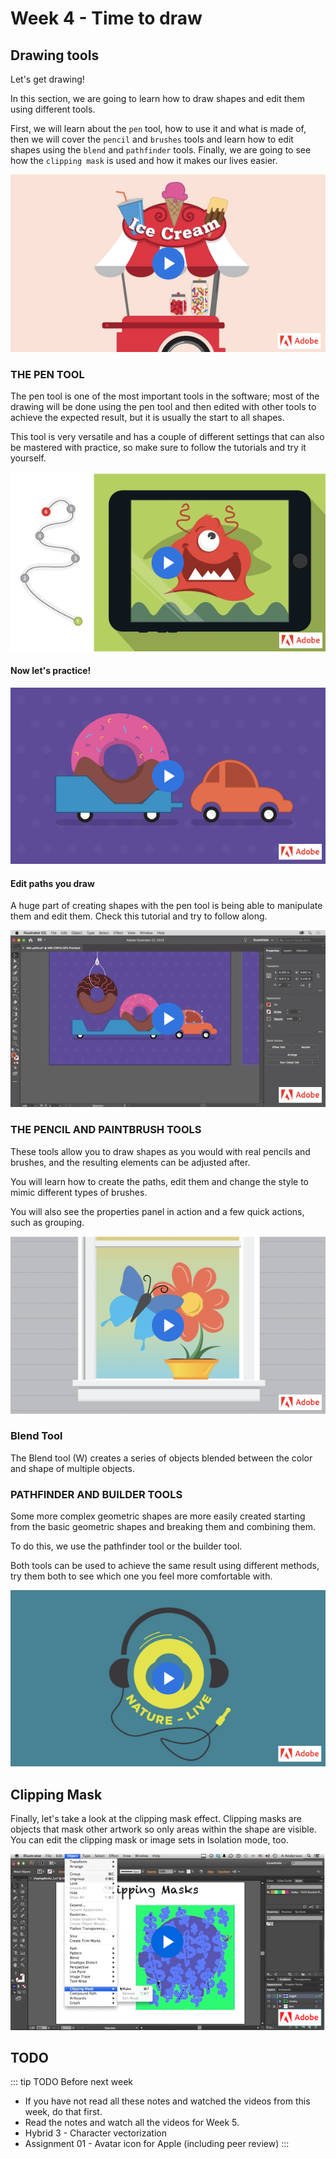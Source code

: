 # Week 4 - Time to draw 

## Drawing tools

Let's get drawing!

In this section, we are going to learn how to draw shapes and edit them using different tools.

First, we will learn about the `pen` tool, how to use it and what is made of, then we will cover the `pencil` and `brushes` tools and learn how to edit shapes using the `blend` and `pathfinder` tools. Finally, we are going to see how the `clipping mask` is used and how it makes our lives easier.

<a href="https://helpx.adobe.com/ca/illustrator/how-to/drawing-tools-in-illustrator.html" target=”_blank”>![Get to know the drawing tools](./letsDraw1.png)</a>


### THE PEN TOOL

The pen tool is one of the most important tools in the software; most of the drawing will be done using the pen tool and then edited with other tools to achieve the expected result, but it is usually the start to all shapes. 

This tool is very versatile and has a couple of different settings that can also be mastered with practice, so make sure to follow the tutorials and try it yourself.

<a href="https://helpx.adobe.com/ca/illustrator/how-to/use-pen-tool.html" target=”_blank”>![Start creating with the Pen tool](./penTool1.png)</a>

#### Now let's practice!

<a href="https://helpx.adobe.com/ca/illustrator/how-to/pen-tool-exercises.html" target=”_blank”>![Practice creating with the Pen tool](./penTool2.png)</a>

#### Edit paths you draw

A huge part of creating shapes with the pen tool is being able to manipulate them and edit them. Check this tutorial and try to follow along.

<a href="https://helpx.adobe.com/ca/illustrator/how-to/edit-paths-you-draw.html" target=”_blank”>![Edit paths you draw](./penTool3.png)</a>


### THE PENCIL AND PAINTBRUSH TOOLS

These tools allow you to draw shapes as you would with real pencils and brushes, and the resulting elements can be adjusted after.

You will learn how to create the paths, edit them and change the style to mimic different types of brushes.

You will also see the properties panel in action and a few quick actions, such as grouping.

<a href="https://helpx.adobe.com/ca/illustrator/how-to/create-edit-artwork-with-paintbrush-pencil-tools.html" target=”_blank”>![Create artwork with the Paintbrush and Pencil tools](./paintbrush.png)</a>


### Blend Tool

The Blend tool (W) creates a series of objects blended between the color and shape of multiple objects.

<YouTube
  title="Blend Tool Features You Might Not Know!"
  url="https://www.youtube.com/embed/c_ZA5FPxkAo"
/>


### PATHFINDER AND BUILDER TOOLS 

Some more complex geometric shapes are more easily created starting from the basic geometric shapes and breaking them and combining them.

To do this, we use the pathfinder tool or the builder tool.

Both tools can be used to achieve the same result using different methods, try them both to see which one you feel more comfortable with.

<a href="https://helpx.adobe.com/ca/illustrator/how-to/combine-simple-shapes-to-make-complex-shapes.html" target=”_blank”>![Combine shapes in different ways](./pathfinder-builder.png)</a>


## Clipping Mask

Finally, let's take a look at the clipping mask effect. Clipping masks are objects that mask other artwork so only areas within the shape are visible. You can edit the clipping mask or image sets in Isolation mode, too. 

<a href="https://helpx.adobe.com/ca/illustrator/how-to/illustrator-creating-basic-clipping-mask.html" target=”_blank”>![Create a basic clipping mask](./clippingmask.png)</a>


## TODO

::: tip TODO Before next week

- If you have not read all these notes and watched the videos from this week, do that first.
- Read the notes and watch all the videos for Week 5.
- Hybrid 3 - Character vectorization
- Assignment 01 - Avatar icon for Apple (including peer review)
  :::
